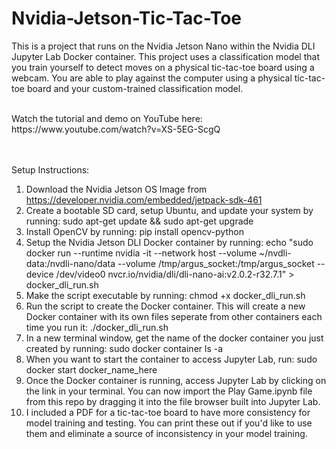 # Nvidia-Jetson-Tic-Tac-Toe

This is a project that runs on the Nvidia Jetson Nano within the Nvidia DLI Jupyter Lab Docker container. This project uses a classification model that you train yourself to detect moves on a physical tic-tac-toe board using a webcam. You are able to play against the computer using a physical tic-tac-toe board and your custom-trained classification model.

 <br>
Watch the tutorial and demo on YouTube here: https://www.youtube.com/watch?v=XS-5EG-ScgQ

 <br>  <br>
Setup Instructions:

1. Download the Nvidia Jetson OS Image from https://developer.nvidia.com/embedded/jetpack-sdk-461
2. Create a bootable SD card, setup Ubuntu, and update your system by running:  sudo apt-get update && sudo apt-get upgrade
3. Install OpenCV by running:  pip install opencv-python
4. Setup the Nvidia Jetson DLI Docker container by running:  echo "sudo docker run --runtime nvidia -it --network host
    --volume ~/nvdli-data:/nvdli-nano/data
    --volume /tmp/argus_socket:/tmp/argus_socket
    --device /dev/video0
    nvcr.io/nvidia/dli/dli-nano-ai:v2.0.2-r32.7.1" > docker_dli_run.sh
5. Make the script executable by running:  chmod +x docker_dli_run.sh
6. Run the script to create the Docker container. This will create a new Docker container with its own files seperate from other containers each time you run it:  ./docker_dli_run.sh
7. In a new terminal window, get the name of the docker container you just created by running:  sudo docker container ls -a
8. When you want to start the container to access Jupyter Lab, run:  sudo docker start docker_name_here
9. Once the Docker container is running, access Jupyter Lab by clicking on the link in your terminal. You can now import the Play Game.ipynb file from this repo by dragging it into the file browser built into Jupyter Lab.
10. I included a PDF for a tic-tac-toe board to have more consistency for model training and testing. You can print these out if you'd like to use them and eliminate a source of inconsistency in your model training.
